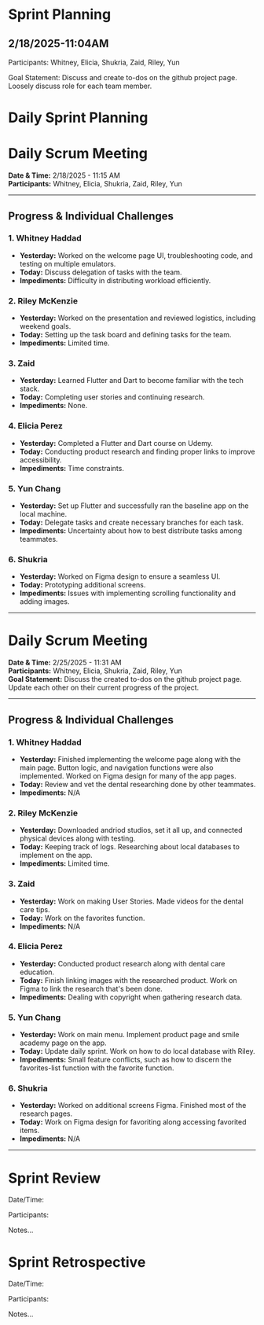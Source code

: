 # Sprint Planning

## 2/18/2025-11:04AM

Participants: Whitney, Elicia, Shukria, Zaid, Riley, Yun

Goal Statement:  Discuss and create to-dos on the github project page. Loosely discuss role for each team member. 

# **Daily Sprint Planning**

# **Daily Scrum Meeting**
**Date & Time:** 2/18/2025 - 11:15 AM  
**Participants:** Whitney, Elicia, Shukria, Zaid, Riley, Yun  

---

## **Progress & Individual Challenges**

### **1. Whitney Haddad**
- **Yesterday:** Worked on the welcome page UI, troubleshooting code, and testing on multiple emulators.  
- **Today:** Discuss delegation of tasks with the team.  
- **Impediments:** Difficulty in distributing workload efficiently.  

### **2. Riley McKenzie**
- **Yesterday:** Worked on the presentation and reviewed logistics, including weekend goals.  
- **Today:** Setting up the task board and defining tasks for the team.  
- **Impediments:** Limited time.  

### **3. Zaid**
- **Yesterday:** Learned Flutter and Dart to become familiar with the tech stack.  
- **Today:** Completing user stories and continuing research.  
- **Impediments:** None.  

### **4. Elicia Perez**
- **Yesterday:** Completed a Flutter and Dart course on Udemy.  
- **Today:** Conducting product research and finding proper links to improve accessibility.  
- **Impediments:** Time constraints.  

### **5. Yun Chang**
- **Yesterday:** Set up Flutter and successfully ran the baseline app on the local machine.  
- **Today:** Delegate tasks and create necessary branches for each task.  
- **Impediments:** Uncertainty about how to best distribute tasks among teammates.  

### **6. Shukria**
- **Yesterday:** Worked on Figma design to ensure a seamless UI.  
- **Today:** Prototyping additional screens.  
- **Impediments:** Issues with implementing scrolling functionality and adding images.  

---

# **Daily Scrum Meeting**
**Date & Time:** 2/25/2025 - 11:31 AM  
**Participants:** Whitney, Elicia, Shukria, Zaid, Riley, Yun  
**Goal Statement:**  Discuss the created to-dos on the github project page. Update each other on their current progress of the project.

---

## **Progress & Individual Challenges**

### **1. Whitney Haddad**
- **Yesterday:** Finished implementing the welcome page along with the main page. Button logic, and navigation functions were also implemented. Worked on Figma design for many of the app pages. 
- **Today:** Review and vet the dental researching done by other teammates. 
- **Impediments:** N/A

### **2. Riley McKenzie**
- **Yesterday:** Downloaded andriod studios, set it all up, and connected physical devices along with testing. 
- **Today:** Keeping track of logs. Researching about local databases to implement on the app.
- **Impediments:** Limited time.

### **3. Zaid**
- **Yesterday:** Work on making User Stories. Made videos for the dental care tips.
- **Today:** Work on the favorites function. 
- **Impediments:** N/A

### **4. Elicia Perez**
- **Yesterday:** Conducted product research along with dental care education.
- **Today:** Finish linking images with the researched product. Work on Figma to link the research that's been done. 
- **Impediments:** Dealing with copyright when gathering research data.
  
### **5. Yun Chang**
- **Yesterday:** Work on main menu. Implement product page and smile academy page on the app.
- **Today:** Update daily sprint. Work on how to do local database with Riley.  
- **Impediments:** Small feature conflicts, such as how to discern the favorites-list function with the favorite function.  

### **6. Shukria**
- **Yesterday:** Worked on additional screens Figma. Finished most of the research pages.
- **Today:** Work on Figma design for favoriting along accessing favorited items.
- **Impediments:** N/A

---


# Sprint Review

Date/Time: 

Participants: 

Notes...

# Sprint Retrospective

Date/Time: 

Participants: 

Notes...
